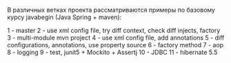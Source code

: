 В различных ветках проекта рассматриваются примеры по базовому курсу javabegin (Java Spring + maven):

1 - master
2 - use xml config file, try diff context, check diff injects, factory
3 - multi-module mvn project
4 - use xml config file, add annotations
5 - diff configurations, annotations, use property source
6 - factory method
7 - aop
8 - logging
9 - test, junit5 + Mockito + Assertj
10 - JDBC
11 - hibernate 5.5
